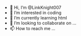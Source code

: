 - 👋 Hi, I’m @LinkKnight007
- 👀 I’m interested in coding
- 🌱 I’m currently learning html
- 💞️ I’m looking to collaborate on ...
- 📫 How to reach me ...

<!---
LinkKnight007/LinkKnight007 is a ✨ special ✨ repository because its `README.md` (this file) appears on your GitHub profile.
You can click the Preview link to take a look at your changes.
--->
